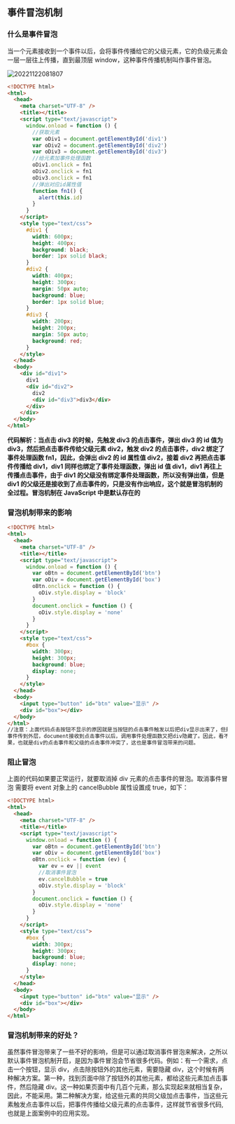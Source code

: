 ## 事件冒泡机制

### 什么是事件冒泡

当一个元素接收到一个事件以后，会将事件传播给它的父级元素，它的负级元素会一层一层往上传播，直到最顶层 window，这种事件传播机制叫作事件冒泡。

![20221122081807](https://nodeing-com-1252923609.cos.ap-chengdu.myqcloud.com//document20221122081807.png)

```html
<!DOCTYPE html>
<html>
  <head>
    <meta charset="UTF-8" />
    <title></title>
    <script type="text/javascript">
      window.onload = function () {
        //获取元素
        var oDiv1 = document.getElementById('div1')
        var oDiv2 = document.getElementById('div2')
        var oDiv3 = document.getElementById('div3')
        //给元素加事件处理函数
        oDiv1.onclick = fn1
        oDiv2.onclick = fn1
        oDiv3.onclick = fn1
        //弹出对应id属性值
        function fn1() {
          alert(this.id)
        }
      }
    </script>
    <style type="text/css">
      #div1 {
        width: 600px;
        height: 400px;
        background: black;
        border: 1px solid black;
      }
      #div2 {
        width: 400px;
        height: 300px;
        margin: 50px auto;
        background: blue;
        border: 1px solid blue;
      }
      #div3 {
        width: 200px;
        height: 200px;
        margin: 50px auto;
        background: red;
      }
    </style>
  </head>
  <body>
    <div id="div1">
      div1
      <div id="div2">
        div2
        <div id="div3">div3</div>
      </div>
    </div>
  </body>
</html>
```

**代码解析：当点击 div3 的时候，先触发 div3 的点击事件，弹出 div3 的 id 值为 div3，然后把点击事件传给父级元素 div2，触发 div2 的点击事件，div2 绑定了事件处理函数 fn1，因此，会弹出 div2 的 id 属性值 div2，接着 div2 再把点击事件传播给 div1，div1 同样也绑定了事件处理函数，弹出 id 值 div1，div1 再往上传播点击事件，由于 div1 的父级没有绑定事件处理函数，所以没有弹出值，但是 div1 的父级还是接收到了点击事件的，只是没有作出响应，这个就是冒泡机制的全过程。冒泡机制在 JavaScript 中是默认存在的**

### 冒泡机制带来的影响

```html
<!DOCTYPE html>
<html>
  <head>
    <meta charset="UTF-8" />
    <title></title>
    <script type="text/javascript">
      window.onload = function () {
        var oBtn = document.getElementById('btn')
        var oDiv = document.getElementById('box')
        oBtn.onclick = function () {
          oDiv.style.display = 'block'
        }
        document.onclick = function () {
          oDiv.style.display = 'none'
        }
      }
    </script>
    <style type="text/css">
      #box {
        width: 300px;
        height: 300px;
        background: blue;
        display: none;
      }
    </style>
  </head>
  <body>
    <input type="button" id="btn" value="显示" />
    <div id="box"></div>
  </body>
</html>
//注意：上面代码点击按钮不显示的原因就是当按钮的点击事件触发以后把div显示出来了，但是随后又把点击
事件传到外层，document接收到点击事件以后，调用事件处理函数又把div隐藏了。因此，看不到div显示的效
果，也就是div的点击事件和父级的点击事件冲突了，这也是事件冒泡带来的问题。
```

### 阻止冒泡

上面的代码如果要正常运行，就要取消掉 div 元素的点击事件的冒泡。取消事件冒泡 需要将 event 对象上的 cancelBubble 属性设置成 true，如下：

```html
<!DOCTYPE html>
<html>
  <head>
    <meta charset="UTF-8" />
    <title></title>
    <script type="text/javascript">
      window.onload = function () {
        var oBtn = document.getElementById('btn')
        var oDiv = document.getElementById('box')
        oBtn.onclick = function (ev) {
          var ev = ev || event
          //取消事件冒泡
          ev.cancelBubble = true
          oDiv.style.display = 'block'
        }
        document.onclick = function () {
          oDiv.style.display = 'none'
        }
      }
    </script>
    <style type="text/css">
      #box {
        width: 300px;
        height: 300px;
        background: blue;
        display: none;
      }
    </style>
  </head>
  <body>
    <input type="button" id="btn" value="显示" />
    <div id="box"></div>
  </body>
</html>
```

### 冒泡机制带来的好处？

虽然事件冒泡带来了一些不好的影响，但是可以通过取消事件冒泡来解决，之所以默认事件冒泡机制开启，是因为事件冒泡会节省很多代码。例如：有一个需求，点击一个按钮，显示 div，点击除按钮外的其他元素，需要隐藏 div，这个时候有两种解决方案。第一种，找到页面中除了按钮外的其他元素，都给这些元素加点击事件，然后隐藏 div。这一种如果页面中有几百个元素，那么实现起来就相当复杂，因此，不能采用。第二种解决方案，给这些元素的共同父级加点击事件，当这些元素触发点击事件以后，把事件传播给父级元素的点击事件，这样就节省很多代码,也就是上面案例中的应用实现。
